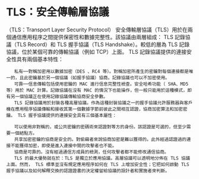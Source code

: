 # TLS：安全傳輸層協議
  （TLS：Transport Layer Security Protocol）
  安全傳輸層協議（TLS）用於在兩個通信應用程序之間提供保密性和數據完整性。該協議由兩層組成： TLS 記錄協議（TLS Record）和 TLS 握手協議（TLS Handshake）。較低的層為 TLS 記錄協議，位於某個可靠的傳輸協議（例如 TCP）上面。 TLS 記錄協議提供的連接安全性具有兩個基本特性：

       私有──對稱加密用以數據加密（DES 、RC4 等）。對稱加密所產生的密鑰對每個連接都是唯一的，且此密鑰基於另一個協議（如握手協議）協商。記錄協議也可以不加密使用。
       可靠──信息傳輸包括使用密鑰的 MAC 進行信息完整性檢查。安全哈希功能（ SHA、MD5 等）用於 MAC 計算。記錄協議在沒有 MAC 的情況下也能操作，但一般只能用於這種模式，即有另一個協議正在使用記錄協議傳輸協商安全參數。
       TLS 記錄協議用於封裝各種高層協議。作為這種封裝協議之一的握手協議允許服務器與客戶機在應用程序協議傳輸和接收其第一個數據字節前彼此之間相互認證，協商加密算法和加密密鑰。 TLS 握手協議提供的連接安全具有三個基本屬性：

       可以使用非對稱的，或公共密鑰的密碼術來認證對等方的身份。該認證是可選的，但至少需要一個結點方。
       共享加密密鑰的協商是安全的。對偷竊者來說協商加密是難以獲得的。此外經過認證過的連接不能獲得加密，即使是進入連接中間的攻擊者也不能。
       協商是可靠的。沒有經過通信方成員的檢測，任何攻擊者都不能修改通信協商。
       TLS 的最大優勢就在於：TLS 是獨立於應用協議。高層協議可以透明地分佈在 TLS 協議上面。然而， TLS 標準並沒有規定應用程序如何在 TLS 上增加安全性；它把如何啟動 TLS 握手協議以及如何解釋交換的認證證書的決定權留給協議的設計者和實施者來判斷。
